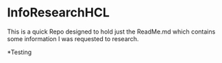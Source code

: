 # InfoResearchHCL
This is a quick Repo designed to hold just the ReadMe.md which contains some information I was requested to research.

*Testing
